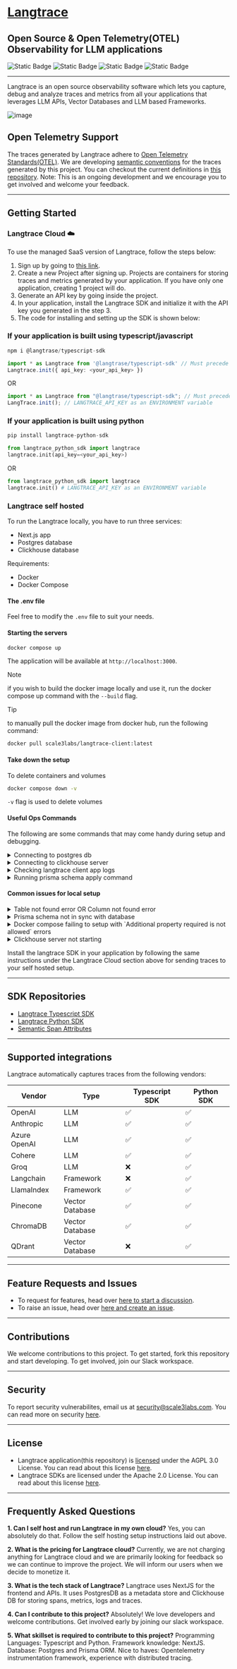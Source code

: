 # [Langtrace](https://www.langtrace.ai)

## Open Source & Open Telemetry(OTEL) Observability for LLM applications

![Static Badge](https://img.shields.io/badge/License-AGPL--3.0-blue) ![Static Badge](https://img.shields.io/badge/npm_@langtrase/typescript--sdk-1.2.9-green) ![Static Badge](https://img.shields.io/badge/pip_langtrace--python--sdk-1.2.8-green) ![Static Badge](https://img.shields.io/badge/Development_status-Active-green)

---

Langtrace is an open source observability software which lets you capture, debug and analyze traces and metrics from all your applications that leverages LLM APIs, Vector Databases and LLM based Frameworks.

![image](public/eval.png)

## Open Telemetry Support

The traces generated by Langtrace adhere to [Open Telemetry Standards(OTEL)](https://opentelemetry.io/docs/concepts/signals/traces/). We are developing [semantic conventions](https://opentelemetry.io/docs/concepts/semantic-conventions/) for the traces generated by this project. You can checkout the current definitions in [this repository](https://github.com/Scale3-Labs/langtrace-trace-attributes/tree/main/schemas). Note: This is an ongoing development and we encourage you to get involved and welcome your feedback.

---

## Getting Started

### Langtrace Cloud ☁️

To use the managed SaaS version of Langtrace, follow the steps below:

1. Sign up by going to [this link](https://langtrace.ai).
2. Create a new Project after signing up. Projects are containers for storing traces and metrics generated by your application. If you have only one application, creating 1 project will do.
3. Generate an API key by going inside the project.
4. In your application, install the Langtrace SDK and initialize it with the API key you generated in the step 3.
5. The code for installing and setting up the SDK is shown below:

### If your application is built using **typescript/javascript**

```typescript
npm i @langtrase/typescript-sdk
```

```typescript
import * as Langtrace from '@langtrase/typescript-sdk' // Must precede any llm module imports
Langtrace.init({ api_key: <your_api_key> })
```

OR

```typescript
import * as Langtrace from "@langtrase/typescript-sdk"; // Must precede any llm module imports
LangTrace.init(); // LANGTRACE_API_KEY as an ENVIRONMENT variable
```

### If your application is built using **python**

```python
pip install langtrace-python-sdk
```

```python
from langtrace_python_sdk import langtrace
langtrace.init(api_key=<your_api_key>)
```

OR

```python
from langtrace_python_sdk import langtrace
langtrace.init() # LANGTRACE_API_KEY as an ENVIRONMENT variable
```

### Langtrace self hosted

To run the Langtrace locally, you have to run three services:

- Next.js app
- Postgres database
- Clickhouse database

Requirements:

- Docker
- Docker Compose

#### The .env file

Feel free to modify the `.env` file to suit your needs.

#### Starting the servers

```bash
docker compose up
```

The application will be available at `http://localhost:3000`.

> [!NOTE]  
> if you wish to build the docker image locally and use it, run the docker compose up command with the `--build` flag.

> [!TIP]
> to manually pull the docker image from docker hub, run the following command:
>
> ```bash
> docker pull scale3labs/langtrace-client:latest
> ```

#### Take down the setup

To delete containers and volumes

```bash
docker compose down -v
```

`-v` flag is used to delete volumes

#### Useful Ops Commands

The following are some commands that may come handy during setup and debugging.

<details>
  <summary>Connecting to postgres db</summary>
  
  ```bash
  docker exec -it langtrace-postgres psql --dbname=langtrace --username=ltuser --password
  ```

</details>

<details>
  <summary>Connecting to clickhouse server</summary>
  
  ```bash
  docker exec -it langtrace-clickhouse clickhouse-client
  ```

</details>

<details>
  <summary>Checking langtrace client app logs</summary>
  
  ```bash
  docker logs langtrace
  ```

If you want to follow the logs

```bash
docker logs -f langtrace
```

</details>

<details>
  <summary>Running prisma schema apply command</summary>
  
  ```bash
  docker exec -it langtrace npm run create-tables
  ```

</details>

#### Common issues for local setup

<details>
  <summary>Table not found error OR Column not found error</summary>
  Its likely that schema is not applied to the database or the schema is not in sync with the database. To fix this, run the following command:
  
  ```bash
  docker exec -it langtrace npm run create-tables
  ```

</details>

<details>
  <summary>Prisma schema not in sync with database</summary>
  If you have made changes to the prisma schema and want to apply the changes to the database, run the following command:
  
  ```bash
  docker exec -it langtrace npm run create-tables
  ```

</details>

<details>
  <summary>Docker compose failing to setup with `Additional property required is not allowed` errors</summary>
  Its likely that you are using an older version of docker-compose. Update docker-compose to the latest version.
  
  Certain docker compose schema used in this project are only supported in newer versions of docker-compose.

Either you **update the docker compose version** OR **remove the depends_on property** that is causing the error.

</details>

<details>
  <summary>Clickhouse server not starting</summary>
  If clickhouse server is not starting, it is likely that the port 8123 is already in use. You can change the port in the docker-compose file.
</details>

Install the langtrace SDK in your application by following the same instructions under the Langtrace Cloud section above for sending traces to your self hosted setup.

---

## SDK Repositories

- [Langtrace Typescript SDK](https://github.com/Scale3-Labs/langtrace-typescript-sdk)
- [Langtrace Python SDK](https://github.com/Scale3-Labs/langtrace-python-sdk)
- [Semantic Span Attributes](https://github.com/Scale3-Labs/langtrace-trace-attributes)

---

## Supported integrations

Langtrace automatically captures traces from the following vendors:

| Vendor       | Type            | Typescript SDK     | Python SDK         |
| ------------ | --------------- | ------------------ | ------------------ |
| OpenAI       | LLM             | :white_check_mark: | :white_check_mark: |
| Anthropic    | LLM             | :white_check_mark: | :white_check_mark: |
| Azure OpenAI | LLM             | :white_check_mark: | :white_check_mark: |
| Cohere       | LLM             | :white_check_mark: | :white_check_mark: |
| Groq         | LLM             | :x:                | :white_check_mark: |
| Langchain    | Framework       | :x:                | :white_check_mark: |
| LlamaIndex   | Framework       | :white_check_mark: | :white_check_mark: |
| Pinecone     | Vector Database | :white_check_mark: | :white_check_mark: |
| ChromaDB     | Vector Database | :white_check_mark: | :white_check_mark: |
| QDrant       | Vector Database | :x:                | :white_check_mark: |

---

## Feature Requests and Issues

- To request for features, head over [here to start a discussion](https://github.com/Scale3-Labs/langtrace/discussions/categories/feature-requests).
- To raise an issue, head over [here and create an issue](https://github.com/Scale3-Labs/langtrace/issues).

---

## Contributions

We welcome contributions to this project. To get started, fork this repository and start developing. To get involved, join our Slack workspace.

---

## Security

To report security vulnerabilites, email us at <security@scale3labs.com>. You can read more on security [here](https://github.com/Scale3-Labs/langtrace/blob/development/SECURITY.md).

---

## License

- Langtrace application(this repository) is [licensed](https://github.com/Scale3-Labs/langtrace/blob/development/LICENSE) under the AGPL 3.0 License. You can read about this license [here](https://www.gnu.org/licenses/agpl-3.0.en.html).
- Langtrace SDKs are licensed under the Apache 2.0 License. You can read about this license [here](https://www.apache.org/licenses/LICENSE-2.0).

---

## Frequently Asked Questions

**1. Can I self host and run Langtrace in my own cloud?**
Yes, you can absolutely do that. Follow the self hosting setup instructions laid out above.

**2. What is the pricing for Langtrace cloud?**
Currently, we are not charging anything for Langtrace cloud and we are primarily looking for feedback so we can continue to improve the project. We will inform our users when we decide to monetize it.

**3. What is the tech stack of Langtrace?**
Langtrace uses NextJS for the frontend and APIs. It uses PostgresDB as a metadata store and Clickhouse DB for storing spans, metrics, logs and traces.

**4. Can I contribute to this project?**
Absolutely! We love developers and welcome contributions. Get involved early by joining our slack workspace.

**5. What skillset is required to contribute to this project?**
Programming Languages: Typescript and Python.
Framework knowledge: NextJS.
Database: Postgres and Prisma ORM.
Nice to haves: Opentelemetry instrumentation framework, experience with distributed tracing.
